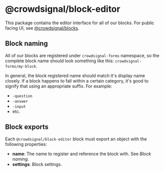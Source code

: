 # @crowdsignal/block-editor

This package contains the editor interface for all of our blocks. For public facing UI, see [@crowdsignal/blocks](../blocks).

## Block naming

All of our blocks are registered under `crowdsignal-forms` namespace, so the complete block name should look something like this: `crowdsignal-forms/my-block`.

In general, the block registered name should match it's display name closely. If a block happens to fall within a certain category, it's good to signify that using an appropriate suffix. For example:

- `-question`
- `-answer`
- `-input`
- etc.

## Block exports

Each `@crowdsignal/block-editor` block must export an object with the following properties:

- **name**: The name to register and reference the block with. See _Block naming_.
- **settings**: Block settings.
